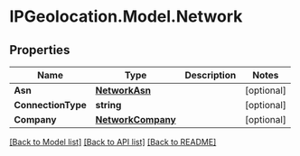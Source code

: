 # IPGeolocation.Model.Network

## Properties

Name | Type | Description | Notes
------------ | ------------- | ------------- | -------------
**Asn** | [**NetworkAsn**](NetworkAsn.md) |  | [optional] 
**ConnectionType** | **string** |  | [optional] 
**Company** | [**NetworkCompany**](NetworkCompany.md) |  | [optional] 

[[Back to Model list]](../../README.md#documentation-for-models) [[Back to API list]](../../README.md#documentation-for-api-endpoints) [[Back to README]](../../README.md)


